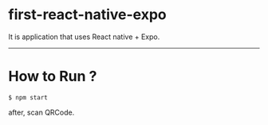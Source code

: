# first-react-native-expo
It is application that uses React native + Expo.

---

# How to Run ?

```
$ npm start
```
after,
scan QRCode.
